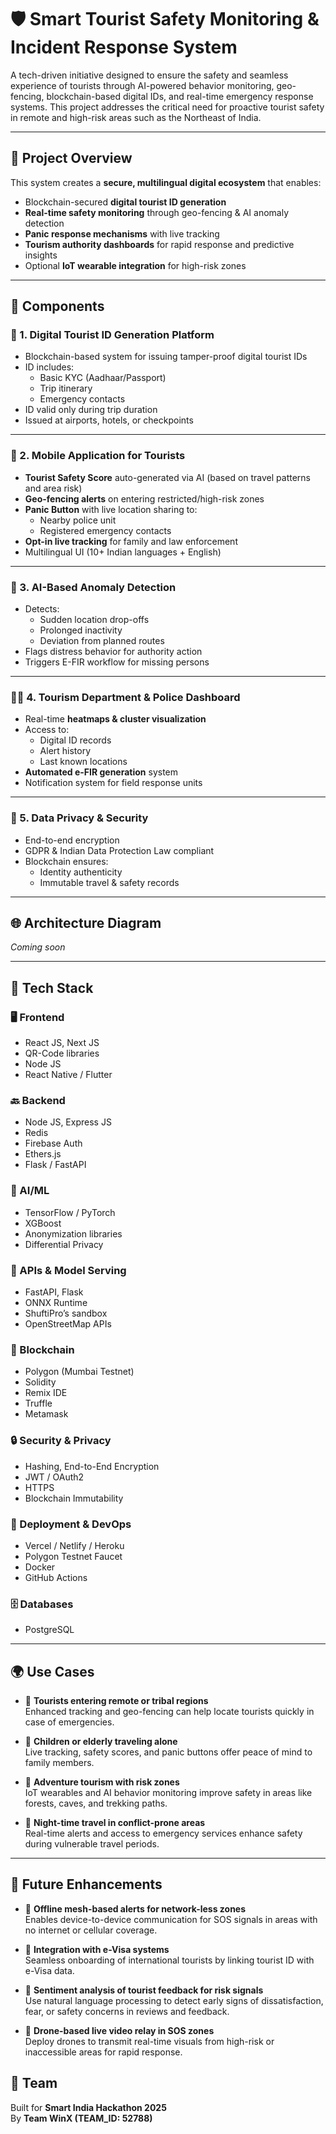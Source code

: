 # 🛡️ Smart Tourist Safety Monitoring & Incident Response System

A tech-driven initiative designed to ensure the safety and seamless experience of tourists through AI-powered behavior monitoring, geo-fencing, blockchain-based digital IDs, and real-time emergency response systems. This project addresses the critical need for proactive tourist safety in remote and high-risk areas such as the Northeast of India.

---

## 📌 Project Overview

This system creates a **secure, multilingual digital ecosystem** that enables:
- Blockchain-secured **digital tourist ID generation**
- **Real-time safety monitoring** through geo-fencing & AI anomaly detection
- **Panic response mechanisms** with live tracking
- **Tourism authority dashboards** for rapid response and predictive insights
- Optional **IoT wearable integration** for high-risk zones

---

## 🔧 Components

### 🪪 1. Digital Tourist ID Generation Platform
- Blockchain-based system for issuing tamper-proof digital tourist IDs
- ID includes:
  - Basic KYC (Aadhaar/Passport)
  - Trip itinerary
  - Emergency contacts
- ID valid only during trip duration
- Issued at airports, hotels, or checkpoints

---

### 📱 2. Mobile Application for Tourists
- **Tourist Safety Score** auto-generated via AI (based on travel patterns and area risk)
- **Geo-fencing alerts** on entering restricted/high-risk zones
- **Panic Button** with live location sharing to:
  - Nearby police unit
  - Registered emergency contacts
- **Opt-in live tracking** for family and law enforcement
- Multilingual UI (10+ Indian languages + English)

---

### 🧠 3. AI-Based Anomaly Detection
- Detects:
  - Sudden location drop-offs
  - Prolonged inactivity
  - Deviation from planned routes
- Flags distress behavior for authority action
- Triggers E-FIR workflow for missing persons

---

### 🧑‍✈️ 4. Tourism Department & Police Dashboard
- Real-time **heatmaps & cluster visualization**
- Access to:
  - Digital ID records
  - Alert history
  - Last known locations
- **Automated e-FIR generation** system
- Notification system for field response units


---

### 🔐 5. Data Privacy & Security
- End-to-end encryption
- GDPR & Indian Data Protection Law compliant
- Blockchain ensures:
  - Identity authenticity
  - Immutable travel & safety records

---

## 🌐 Architecture Diagram

_Coming soon_

---

## 🧰 Tech Stack

### 🖥️ Frontend
- React JS, Next JS
- QR-Code libraries
- Node JS
- React Native / Flutter

### 🔙 Backend
- Node JS, Express JS
- Redis
- Firebase Auth
- Ethers.js
- Flask / FastAPI

### 🤖 AI/ML
- TensorFlow / PyTorch
- XGBoost
- Anonymization libraries
- Differential Privacy

### 🔌 APIs & Model Serving
- FastAPI, Flask
- ONNX Runtime
- ShuftiPro’s sandbox
- OpenStreetMap APIs

### 🔗 Blockchain
- Polygon (Mumbai Testnet)
- Solidity
- Remix IDE
- Truffle
- Metamask

### 🔒 Security & Privacy
- Hashing, End-to-End Encryption
- JWT / OAuth2
- HTTPS
- Blockchain Immutability

### 🚀 Deployment & DevOps
- Vercel / Netlify / Heroku
- Polygon Testnet Faucet
- Docker
- GitHub Actions

### 🗄️ Databases
- PostgreSQL



---

## 🌍 Use Cases

- 🧭 **Tourists entering remote or tribal regions**  
  Enhanced tracking and geo-fencing can help locate tourists quickly in case of emergencies.

- 👵 **Children or elderly traveling alone**  
  Live tracking, safety scores, and panic buttons offer peace of mind to family members.

- 🧗 **Adventure tourism with risk zones**  
  IoT wearables and AI behavior monitoring improve safety in areas like forests, caves, and trekking paths.

- 🌃 **Night-time travel in conflict-prone areas**  
  Real-time alerts and access to emergency services enhance safety during vulnerable travel periods.

---

## 🔄 Future Enhancements

- 📡 **Offline mesh-based alerts for network-less zones**  
  Enables device-to-device communication for SOS signals in areas with no internet or cellular coverage.

- 🛂 **Integration with e-Visa systems**  
  Seamless onboarding of international tourists by linking tourist ID with e-Visa data.

- 💬 **Sentiment analysis of tourist feedback for risk signals**  
  Use natural language processing to detect early signs of dissatisfaction, fear, or safety concerns in reviews and feedback.

- 🚁 **Drone-based live video relay in SOS zones**  
  Deploy drones to transmit real-time visuals from high-risk or inaccessible areas for rapid response.

## 👥 Team

Built for **Smart India Hackathon 2025**  
By **Team WinX (TEAM_ID: 52788)** 




